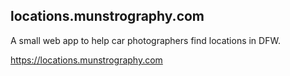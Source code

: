 ## locations.munstrography.com

A small web app to help car photographers find locations in DFW.

https://locations.munstrography.com